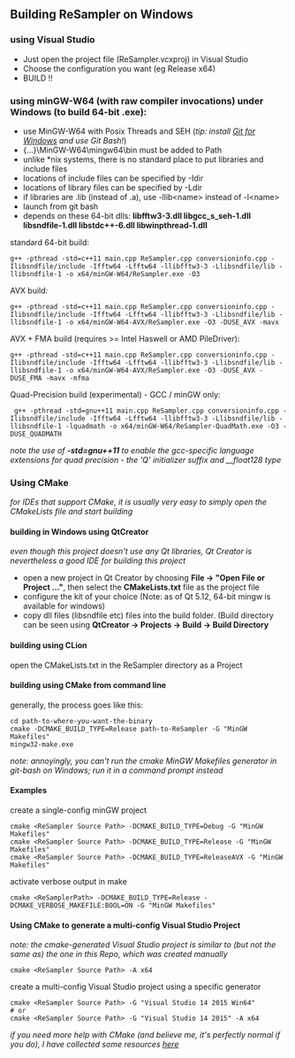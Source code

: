 ## Building ReSampler on Windows

### using Visual Studio
- Just open the project file (ReSampler.vcxproj) in Visual Studio
- Choose the configuration you want (eg Release x64)
- BUILD !!

### using minGW-W64 (with raw compiler invocations) under Windows (to build 64-bit .exe):
- use MinGW-W64 with Posix Threads and SEH (*tip: install [Git for Windows](https://github.com/git-for-windows) and use Git Bash!*)
- {...}\MinGW-W64\mingw64\bin must be added to Path
- unlike *nix systems, there is no standard place to put libraries and include files
- locations of include files can be specified by -Idir
- locations of library files can be specified by -Ldir
- if libraries are .lib (instead of .a), use -llib&lt;name&gt; instead of -l&lt;name&gt; 
- launch from git bash
- depends on these 64-bit dlls: **libfftw3-3.dll  libgcc_s_seh-1.dll  libsndfile-1.dll  libstdc++-6.dll  libwinpthread-1.dll**

standard 64-bit build:
~~~
g++ -pthread -std=c++11 main.cpp ReSampler.cpp conversioninfo.cpp -Ilibsndfile/include -Ifftw64 -Lfftw64 -llibfftw3-3 -Llibsndfile/lib -llibsndfile-1 -o x64/minGW-W64/ReSampler.exe -O3
~~~

AVX build:
~~~
g++ -pthread -std=c++11 main.cpp ReSampler.cpp conversioninfo.cpp -Ilibsndfile/include -Ifftw64 -Lfftw64 -llibfftw3-3 -Llibsndfile/lib -llibsndfile-1 -o x64/minGW-W64-AVX/ReSampler.exe -O3 -DUSE_AVX -mavx
~~~

AVX + FMA build (requires >= Intel Haswell or AMD PileDriver):
~~~
g++ -pthread -std=c++11 main.cpp ReSampler.cpp conversioninfo.cpp -Ilibsndfile/include -Ifftw64 -Lfftw64 -llibfftw3-3 -Llibsndfile/lib -llibsndfile-1 -o x64/minGW-W64-AVX/ReSampler.exe -O3 -DUSE_AVX -DUSE_FMA -mavx -mfma
~~~

Quad-Precision build (experimental) - GCC / minGW only:
~~~
 g++ -pthread -std=gnu++11 main.cpp ReSampler.cpp conversioninfo.cpp -Ilibsndfile/include -Ifftw64 -Lfftw64 -llibfftw3-3 -Llibsndfile/lib -llibsndfile-1 -lquadmath -o x64/minGW-W64/ReSampler-QuadMath.exe -O3 -DUSE_QUADMATH
~~~

*note the use of **-std=gnu++11** to enable the gcc-specific language extensions for quad precision - the 'Q' initializer suffix and __float128 type*

### Using CMake

*for IDEs that support CMake, it is usually very easy to simply open the CMakeLists file and start building*

#### building in Windows using QtCreator
*even though this project doesn't use any Qt libraries, Qt Creator is nevertheless a good IDE for building this project*  
- open a new project in Qt Creator by choosing **File -> "Open File or Project ..."**, then select the **CMakeLists.txt** file as the project file
- configure the kit of your choice (Note: as of Qt 5.12, 64-bit mingw is available for windows)
- copy dll files (libsndfile etc) files into the build folder. (Build directory can be seen using **QtCreator -> Projects -> Build -> Build Directory**

#### building using CLion
open the CMakeLists.txt in the ReSampler directory as a Project

#### building using CMake from command line

generally, the process goes like this:
~~~
cd path-to-where-you-want-the-binary
cmake -DCMAKE_BUILD_TYPE=Release path-to-ReSampler -G "MinGW Makefiles"
mingw32-make.exe
~~~

*note: annoyingly, you can't run the cmake MinGW Makefiles generator in git-bash on Windows; run it in a command prompt instead*

#### Examples

create a single-config minGW project
~~~
cmake <ReSampler Source Path> -DCMAKE_BUILD_TYPE=Debug -G "MinGW Makefiles"
cmake <ReSampler Source Path> -DCMAKE_BUILD_TYPE=Release -G "MinGW Makefiles"
cmake <ReSampler Source Path> -DCMAKE_BUILD_TYPE=ReleaseAVX -G "MinGW Makefiles"
~~~

activate verbose output in make
~~~
cmake <ReSamplerPath> -DCMAKE_BUILD_TYPE=Release -DCMAKE_VERBOSE_MAKEFILE:BOOL=ON -G "MinGW Makefiles"
~~~

#### Using CMake to generate a multi-config Visual Studio Project

*note: the cmake-generated Visual Studio project is similar to (but not the same as) the one in this Repo, which was created manually*

~~~
cmake <ReSampler Source Path> -A x64
~~~

create a multi-config Visual Studio project using a specific generator
~~~
cmake <ReSampler Source Path> -G "Visual Studio 14 2015 Win64"
# or
cmake <ReSampler Source Path> -G "Visual Studio 14 2015" -A x64
~~~

*if you need more help with CMake (and believe me, it's perfectly normal if you do), I have collected some resources [here](https://gist.github.com/jniemann66/9d3a4f5d20c6710cf7a0bed10905af91)*
